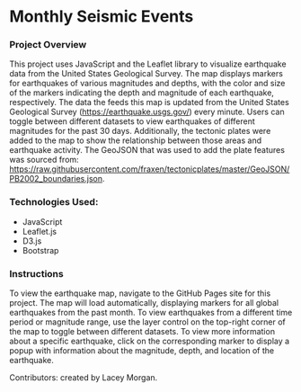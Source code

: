 # Monthly Seismic Events

### Project Overview
This project uses JavaScript and the Leaflet library to visualize earthquake data from the United States Geological Survey. The map displays markers for earthquakes of various magnitudes and depths, with the color and size of the markers indicating the depth and magnitude of each earthquake, respectively. The data the feeds this map is updated from the United States Geological Survey (https://earthquake.usgs.gov/) every minute. Users can toggle between different datasets to view earthquakes of different magnitudes for the past 30 days. Additionally, the tectonic plates were added to the map to show the relationship between those areas and earthquake activity. The GeoJSON that was used to add the plate features was sourced from: https://raw.githubusercontent.com/fraxen/tectonicplates/master/GeoJSON/PB2002_boundaries.json.

### Technologies Used:
- JavaScript
- Leaflet.js
- D3.js
- Bootstrap

### Instructions
To view the earthquake map, navigate to the GitHub Pages site for this project. The map will load automatically, displaying markers for all global earthquakes from the past month. To view earthquakes from a different time period or magnitude range, use the layer control on the top-right corner of the map to toggle between different datasets. To view more information about a specific earthquake, click on the corresponding marker to display a popup with information about the magnitude, depth, and location of the earthquake.

Contributors: created by Lacey Morgan.



